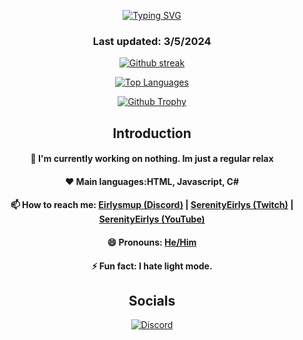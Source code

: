 <p align = "center">
<a href="https://github.com/SerenityEirlys"><img src="https://readme-typing-svg.demolab.com?font=Fira+Code&duration=1500&pause=1000&center=true&vCenter=true&multiline=true&width=435&height=100&lines=Hi!+I+am+Eirlysmup.;Nice+to+meet+you!;Feel+free+to+check+out+my+projects!" alt="Typing SVG" /></a>
</p>
<h3 align="center">
  Last updated: 3/5/2024
</h3>

<p align="center">
  <a href="https://github.com/SerenityEirlys"><img src = "https://streak-stats.demolab.com?user=SerenityEirlys&theme=dark&date_format=M%20j%5B%2C%20Y%5D", alt = "Github streak" /></a>
</p>

<p align="center">
  <a href="https://github.com/SerenityEirlys"><img src = "https://github-readme-stats.vercel.app/api/top-langs/?username=SerenityEirlys&theme=dark&layout=normal&size_weight=0.5&count_weight=0.5&langs_count=9&card_width=500", alt = "Top Languages" /></a>
</p>
    
<p align = "center">
  <a href="https://github.com/SerenityEirlys"><img src = "https://github-profile-trophy.vercel.app/?username=SerenityEirlys&column=4&theme=onestar", alt = "Github Trophy"></a>
    </p>



<h2 align="center">Introduction</h2>

<h4 align="center">
  🔭 I'm currently working on nothing. Im just a regular relax
</h4>
<h4 align="center">
  ❤️ Main languages:HTML, Javascript, C#
</h4>
<h4 align="center">
  📫 How to reach me: <a href = "https://discord.gg/N77u5xTQ">Eirlysmup (Discord)</a> | <a href = "https://twitch.tv/SerenityEirlys">SerenityEirlys (Twitch)</a> | <a href = "https://youtube.com/@SerenityEirlys">SerenityEirlys (YouTube)</a>
</h4>
<h4 align="center">
  😄 Pronouns: <a href = "https://pronouns.org/he-him">He/Him</a>
</h4>
<h4 align="center">
  ⚡ Fun fact: I hate light mode.
</h4>


<h2 align="center">Socials</h2>
<p align="center">
  <a href="https://discordapp.com/users/822994305143668747"><img src = "https://lanyard.cnrad.dev/api/822994305143668747", alt = "Discord"></a>
</p>

